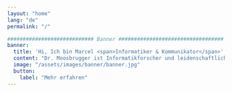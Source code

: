 ```yaml
---
layout: "home"
lang: "de"
permalink: "/"

############################ Banner ##################################
banner:
  title: 'Hi, Ich bin Marcel <span>Informatiker & Kommunikator</span>' 
  content: "Dr. Moosbrugger ist Informatikforscher und leidenschaftlicher Wissenschaftskommunikator."
  image: "/assets/images/banner/banner.jpg"
  button:
    label: "Mehr erfahren"
---
```

